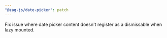 ```yaml
---
"@zag-js/date-picker": patch
---
```


Fix issue where date picker content doesn't register as a dismissable when lazy mounted.
